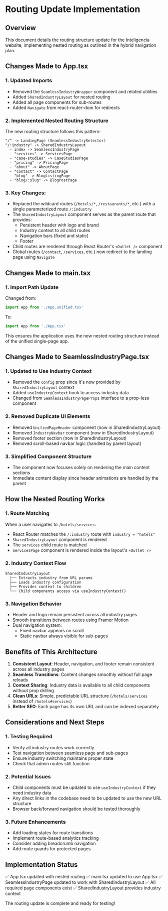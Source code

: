 # Routing Update Implementation

## Overview
This document details the routing structure update for the Inteligencia website, implementing nested routing as outlined in the hybrid navigation plan.

## Changes Made to App.tsx

### 1. Updated Imports
- Removed the `SeamlessIndustryWrapper` component and related utilities
- Added `SharedIndustryLayout` for nested routing
- Added all page components for sub-routes
- Added `Navigate` from react-router-dom for redirects

### 2. Implemented Nested Routing Structure
The new routing structure follows this pattern:
```
"/" -> LandingPage (SeamlessIndustrySelector)
"/:industry" -> SharedIndustryLayout
  - index -> SeamlessIndustryPage
  - "services" -> ServicesPage  
  - "case-studies" -> CaseStudiesPage
  - "pricing" -> PricingPage
  - "about" -> AboutPage
  - "contact" -> ContactPage
  - "blog" -> BlogListingPage
  - "blog/:slug" -> BlogPostPage
```

### 3. Key Changes:
- Replaced the wildcard routes (`/hotels/*`, `/restaurants/*`, etc.) with a single parameterized route `/:industry`
- The `SharedIndustryLayout` component serves as the parent route that provides:
  - Persistent header with logo and brand
  - Industry context to all child routes
  - Navigation bars (fixed and static)
  - Footer
- Child routes are rendered through React Router's `<Outlet />` component
- Global routes (`/contact`, `/services`, etc.) now redirect to the landing page using `Navigate`

## Changes Made to main.tsx

### 1. Import Path Update
Changed from:
```typescript
import App from './App.unified.tsx'
```

To:
```typescript
import App from './App.tsx'
```

This ensures the application uses the new nested routing structure instead of the unified single-page app.

## Changes Made to SeamlessIndustryPage.tsx

### 1. Updated to Use Industry Context
- Removed the `config` prop since it's now provided by `SharedIndustryLayout` context
- Added `useIndustryContext` hook to access industry data
- Changed from `SeamlessIndustryPageProps` interface to a prop-less component

### 2. Removed Duplicate UI Elements
- Removed `UnifiedPageHeader` component (now in SharedIndustryLayout)
- Removed `IndustryNavbar` component (now in SharedIndustryLayout)
- Removed footer section (now in SharedIndustryLayout)
- Removed scroll-based navbar logic (handled by parent layout)

### 3. Simplified Component Structure
- The component now focuses solely on rendering the main content sections
- Immediate content display since header animations are handled by the parent

## How the Nested Routing Works

### 1. Route Matching
When a user navigates to `/hotels/services`:
- React Router matches the `/:industry` route with `industry = "hotels"`
- `SharedIndustryLayout` component is rendered
- The `services` child route is matched
- `ServicesPage` component is rendered inside the layout's `<Outlet />`

### 2. Industry Context Flow
```
SharedIndustryLayout
  ├── Extracts industry from URL params
  ├── Loads industry configuration
  ├── Provides context to children
  └── Child components access via useIndustryContext()
```

### 3. Navigation Behavior
- Header and logo remain persistent across all industry pages
- Smooth transitions between routes using Framer Motion
- Dual navigation system:
  - Fixed navbar appears on scroll
  - Static navbar always visible for sub-pages

## Benefits of This Architecture

1. **Consistent Layout**: Header, navigation, and footer remain consistent across all industry pages
2. **Seamless Transitions**: Content changes smoothly without full page reloads
3. **Context Sharing**: Industry data is available to all child components without prop drilling
4. **Clean URLs**: Simple, predictable URL structure (`/hotels/services` instead of `/hotels#services`)
5. **Better SEO**: Each page has its own URL and can be indexed separately

## Considerations and Next Steps

### 1. Testing Required
- Verify all industry routes work correctly
- Test navigation between seamless page and sub-pages
- Ensure industry switching maintains proper state
- Check that admin routes still function

### 2. Potential Issues
- Child components must be updated to use `useIndustryContext` if they need industry data
- Any direct links in the codebase need to be updated to use the new URL structure
- Browser back/forward navigation should be tested thoroughly

### 3. Future Enhancements
- Add loading states for route transitions
- Implement route-based analytics tracking
- Consider adding breadcrumb navigation
- Add route guards for protected pages

## Implementation Status
✅ App.tsx updated with nested routing
✅ main.tsx updated to use App.tsx
✅ SeamlessIndustryPage updated to work with SharedIndustryLayout
✅ All required page components exist
✅ SharedIndustryLayout provides industry context

The routing update is complete and ready for testing!